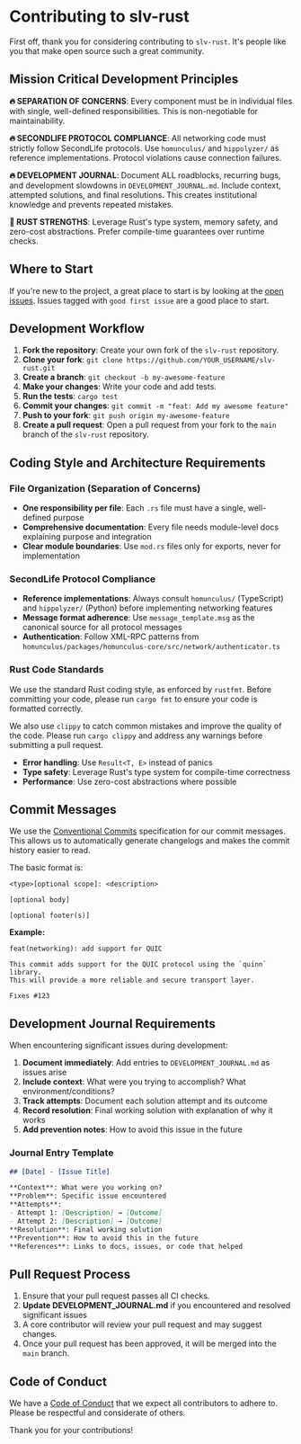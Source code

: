# Contributing to slv-rust

First off, thank you for considering contributing to `slv-rust`. It's people like you that make open source such a great community.

## Mission Critical Development Principles

**🔥 SEPARATION OF CONCERNS**: Every component must be in individual files with single, well-defined responsibilities. This is non-negotiable for maintainability.

**🔥 SECONDLIFE PROTOCOL COMPLIANCE**: All networking code must strictly follow SecondLife protocols. Use `homunculus/` and `hippolyzer/` as reference implementations. Protocol violations cause connection failures.

**🔥 DEVELOPMENT JOURNAL**: Document ALL roadblocks, recurring bugs, and development slowdowns in `DEVELOPMENT_JOURNAL.md`. Include context, attempted solutions, and final resolutions. This creates institutional knowledge and prevents repeated mistakes.

**🦀 RUST STRENGTHS**: Leverage Rust's type system, memory safety, and zero-cost abstractions. Prefer compile-time guarantees over runtime checks.

## Where to Start

If you're new to the project, a great place to start is by looking at the [open issues](https://github.com/jmacdonald404/slv-rust/issues). Issues tagged with `good first issue` are a good place to start.

## Development Workflow

1.  **Fork the repository**: Create your own fork of the `slv-rust` repository.
2.  **Clone your fork**: `git clone https://github.com/YOUR_USERNAME/slv-rust.git`
3.  **Create a branch**: `git checkout -b my-awesome-feature`
4.  **Make your changes**: Write your code and add tests.
5.  **Run the tests**: `cargo test`
6.  **Commit your changes**: `git commit -m "feat: Add my awesome feature"`
7.  **Push to your fork**: `git push origin my-awesome-feature`
8.  **Create a pull request**: Open a pull request from your fork to the `main` branch of the `slv-rust` repository.

## Coding Style and Architecture Requirements

### File Organization (Separation of Concerns)
- **One responsibility per file**: Each `.rs` file must have a single, well-defined purpose
- **Comprehensive documentation**: Every file needs module-level docs explaining purpose and integration
- **Clear module boundaries**: Use `mod.rs` files only for exports, never for implementation

### SecondLife Protocol Compliance
- **Reference implementations**: Always consult `homunculus/` (TypeScript) and `hippolyzer/` (Python) before implementing networking features
- **Message format adherence**: Use `message_template.msg` as the canonical source for all protocol messages
- **Authentication**: Follow XML-RPC patterns from `homunculus/packages/homunculus-core/src/network/authenticator.ts`

### Rust Code Standards
We use the standard Rust coding style, as enforced by `rustfmt`. Before committing your code, please run `cargo fmt` to ensure your code is formatted correctly.

We also use `clippy` to catch common mistakes and improve the quality of the code. Please run `cargo clippy` and address any warnings before submitting a pull request.

- **Error handling**: Use `Result<T, E>` instead of panics
- **Type safety**: Leverage Rust's type system for compile-time correctness
- **Performance**: Use zero-cost abstractions where possible

## Commit Messages

We use the [Conventional Commits](https://www.conventionalcommits.org/en/v1.0.0/) specification for our commit messages. This allows us to automatically generate changelogs and makes the commit history easier to read.

The basic format is:

```
<type>[optional scope]: <description>

[optional body]

[optional footer(s)]
```

**Example:**

```
feat(networking): add support for QUIC

This commit adds support for the QUIC protocol using the `quinn` library.
This will provide a more reliable and secure transport layer.

Fixes #123
```

## Development Journal Requirements

When encountering significant issues during development:

1. **Document immediately**: Add entries to `DEVELOPMENT_JOURNAL.md` as issues arise
2. **Include context**: What were you trying to accomplish? What environment/conditions?
3. **Track attempts**: Document each solution attempt and its outcome
4. **Record resolution**: Final working solution with explanation of why it works
5. **Add prevention notes**: How to avoid this issue in the future

### Journal Entry Template
```markdown
## [Date] - [Issue Title]

**Context**: What were you working on?
**Problem**: Specific issue encountered
**Attempts**: 
- Attempt 1: [Description] → [Outcome]
- Attempt 2: [Description] → [Outcome]
**Resolution**: Final working solution
**Prevention**: How to avoid this in the future
**References**: Links to docs, issues, or code that helped
```

## Pull Request Process

1.  Ensure that your pull request passes all CI checks.
2.  **Update DEVELOPMENT_JOURNAL.md** if you encountered and resolved significant issues
3.  A core contributor will review your pull request and may suggest changes.
4.  Once your pull request has been approved, it will be merged into the `main` branch.

## Code of Conduct

We have a [Code of Conduct](CODE_OF_CONDUCT.md) that we expect all contributors to adhere to. Please be respectful and considerate of others.

Thank you for your contributions!
